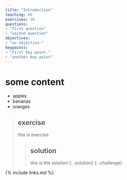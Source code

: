 ```yaml
---
title: "Introduction"
teaching: 60
exercises: 30
questions:
- "first question"
- "second question"
objectives:
- "no objective."
keypoints:
- "First key point."
- "another key point"
---
```


# some content
+ apples
+ bananas
+ oranges


> ## exercise
> this is exercise
> 
> > ## solution
> > this is the solution
> {: .solution}
{: .challenge}

{% include links.md %}
